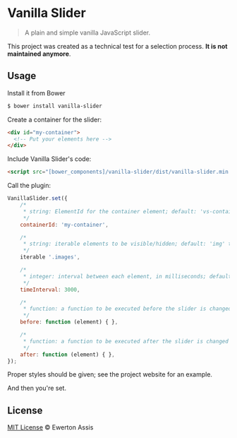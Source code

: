 # Vanilla Slider

> A plain and simple vanilla JavaScript slider.

This project was created as a technical test for a selection process. **It is not maintained anymore**.

## Usage

Install it from Bower

```sh
$ bower install vanilla-slider
```

Create a container for the slider:

```html
<div id="my-container">
  <!-- Put your elements here -->
</div>
```

Include Vanilla Slider's code:

```html
<script src="[bower_components]/vanilla-slider/dist/vanilla-slider.min.js"></script>
```

Call the plugin:

```javascript
VanillaSlider.set({
    /*
     * string: ElementId for the container element; default: 'vs-container'
     */
    containerId: 'my-container',

    /*
     * string: iterable elements to be visible/hidden; default: 'img' tags
     */
    iterable '.images',

    /*
     * integer: interval between each element, in milliseconds; default: 4000
     */
    timeInterval: 3000,

    /*
     * function: a function to be executed before the slider is changed
     */
    before: function (element) { },

    /*
     * function: a function to be executed after the slider is changed
     */
    after: function (element) { },
});
```

Proper styles should be given; see the project website for an example.

And then you're set.

## License

[MIT License](http://earaujoassis.mit-license.org/) &copy; Ewerton Assis
